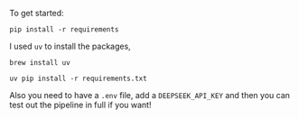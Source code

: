 To get started:

`pip install -r requirements`

I used `uv` to install the packages,

`brew install uv`

`uv pip install -r requirements.txt`


Also you need to have a `.env` file, add a `DEEPSEEK_API_KEY` and then you can test out the pipeline in full if you want!


